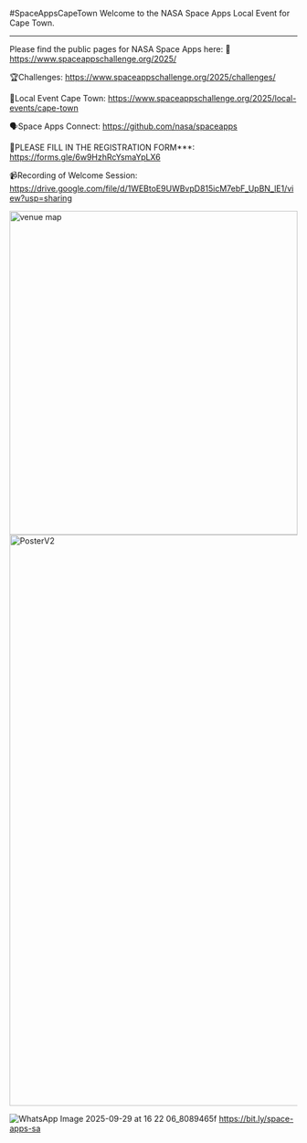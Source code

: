 #SpaceAppsCapeTown
Welcome to the NASA Space Apps Local Event for Cape Town. 
__________________________________________________________________________________________
Please find the public pages for NASA Space Apps here:
🚀https://www.spaceappschallenge.org/2025/

🏆Challenges: https://www.spaceappschallenge.org/2025/challenges/

🚠Local Event Cape Town: https://www.spaceappschallenge.org/2025/local-events/cape-town

🗣️Space Apps Connect: https://github.com/nasa/spaceapps 

📄PLEASE FILL IN THE REGISTRATION FORM***: https://forms.gle/6w9HzhRcYsmaYpLX6

📹Recording of Welcome Session: https://drive.google.com/file/d/1WEBtoE9UWBvpD815icM7ebF_UpBN_lE1/view?usp=sharing

<img width="100%" height="567" alt="venue map" src="https://github.com/user-attachments/assets/c1470949-2819-4fac-beda-5b5c44d60fe0" />

<img width="712" height="1000" alt="PosterV2" src="https://github.com/user-attachments/assets/f74d7098-0a17-474c-974c-34b1c397423b" />

![WhatsApp Image 2025-09-29 at 16 22 06_8089465f](https://github.com/user-attachments/assets/bfec37bf-f377-43a3-813b-5ee0af4509a0)
https://bit.ly/space-apps-sa 
